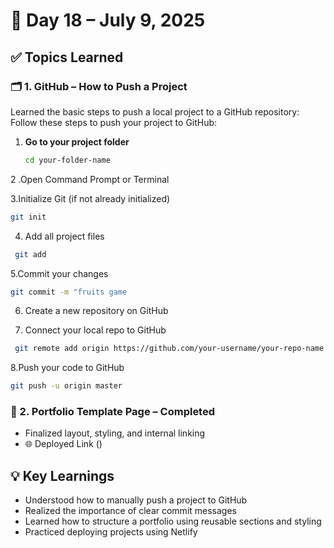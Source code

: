 # 📅 Day 18 – July 9, 2025

## ✅ Topics Learned

### 🗂️ 1. GitHub – How to Push a Project

Learned the basic steps to push a local project to a GitHub repository:
Follow these steps to push your project to GitHub:

1. **Go to your project folder**
   ```bash
   cd your-folder-name
   ```
2 .Open Command Prompt or Terminal

3.Initialize Git (if not already initialized)
``` bash
git init
```
4. Add all project files
 ``` bash
  git add
```
 
5.Commit your changes
  ``` bash
  git commit -m "fruits game
 ```
6. Create a new repository on GitHub

7. Connect your local repo to GitHub
  ``` bash
   git remote add origin https://github.com/your-username/your-repo-name.git
  ``` 

8.Push your code to GitHub
 ``` bash 
 git push -u origin master
``` 
###  🎨 2. Portfolio Template Page – Completed
 - Finalized layout, styling, and internal linking
 - 🌐 Deployed Link
   ()

## 💡 Key Learnings
- Understood how to manually push a project to GitHub
- Realized the importance of clear commit messages
- Learned how to structure a portfolio using reusable sections and styling
- Practiced deploying projects using Netlify


   
